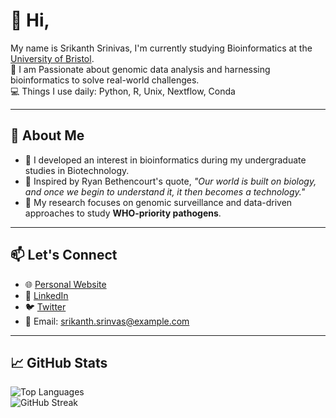 # 👋 Hi, 

My name is Srikanth Srinivas, I'm currently studying Bioinformatics at the [University of Bristol](https://www.bristol.ac.uk/studypostgraduate/taught/msc-bioinformatics/).  
🔬 I am Passionate about genomic data analysis and harnessing bioinformatics to solve real-world challenges.  
💻 Things I use daily: Python, R, Unix, Nextflow, Conda

---

## 🌱 About Me  

- 📖 I developed an interest in bioinformatics during my undergraduate studies in Biotechnology.  
- 🌟 Inspired by Ryan Bethencourt's quote, *"Our world is built on biology, and once we begin to understand it, it then becomes a technology."*  
- 🧬 My research focuses on genomic surveillance and data-driven approaches to study **WHO-priority pathogens**.  

---

## 📫 Let's Connect  

- 🌐 [Personal Website](https://srikanth-srinvas.github.io)  
- 💼 [LinkedIn](https://linkedin.com/in/srikanth-srinvas)  
- 🐦 [Twitter](https://twitter.com/srikanth_srinvas)  
- 📧 Email: srikanth.srinvas@example.com  

---

## 📈 GitHub Stats  

![Top Languages](https://github-readme-stats.vercel.app/api/top-langs/?username=srikanth-srinvas&layout=compact&theme=radical)  
![GitHub Streak](https://streak-stats.demolab.com/?user=srikanth-srinvas&theme=radical)  